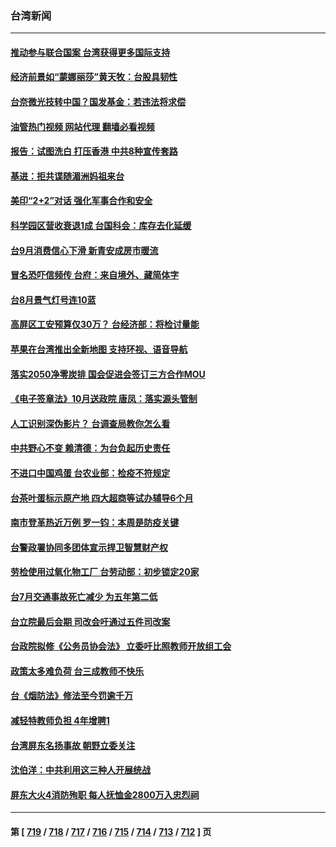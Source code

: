 ### 台湾新闻
---
#### [推动参与联合国案 台湾获得更多国际支持](../../pages/ncid1349361/n14082488.md?09280045) 
#### [经济前景如“蒙娜丽莎”黄天牧：台股具韧性](../../pages/ncid1349361/n14082475.md?09280045) 
#### [台奈微光技转中国？国发基金：若违法将求偿](../../pages/ncid1349361/n14082476.md?09280045) 
#### [油管热门视频 网站代理 翻墙必看视频](http://138.2.39.72:81/youtube.html?epic-marker?09280045)
#### [报告：试图洗白 打压香港 中共8种宣传套路](../../pages/ncid1349361/n14082473.md?09280045) 
#### [基进：拒共谍随湄洲妈祖来台](../../pages/ncid1349361/n14082477.md?09280045) 
#### [美印“2+2”对话 强化军事合作和安全](../../pages/ncid1349361/n14082487.md?09280045) 
#### [科学园区营收衰退1成 台国科会：库存去化延缓](../../pages/ncid1349361/n14082481.md?09280045) 
#### [台9月消费信心下滑 新青安成房市暖流](../../pages/ncid1349361/n14082479.md?09280045) 
#### [冒名恐吓信频传 台府：来自境外、藏简体字](../../pages/ncid1349361/n14082489.md?09280045) 
#### [台8月景气灯号连10蓝](../../pages/ncid1349361/n14082469.md?09280045) 
#### [高屏区工安预算仅30万？ 台经济部：将检讨量能](../../pages/ncid1349361/n14082461.md?09280045) 
#### [苹果在台湾推出全新地图 支持环视、语音导航](../../pages/ncid1349361/n14082424.md?09280045) 
#### [落实2050净零炭排 国会促进会签订三方合作MOU](../../pages/ncid1349361/n14082437.md?09280045) 
#### [《电子签章法》10月送政院 唐凤：落实源头管制](../../pages/ncid1349361/n14082447.md?09280045) 
#### [人工识别深伪影片？ 台调查局教你怎么看](../../pages/ncid1349361/n14082444.md?09280045) 
#### [中共野心不变 赖清德：为台负起历史责任](../../pages/ncid1349361/n14082449.md?09280045) 
#### [不进口中国鸡蛋 台农业部：检疫不符规定](../../pages/ncid1349361/n14082451.md?09280045) 
#### [台茶叶蛋标示原产地 四大超商等试办辅导6个月](../../pages/ncid1349361/n14082452.md?09280045) 
#### [南市登革热近万例 罗一钧：本周是防疫关键](../../pages/ncid1349361/n14082422.md?09280045) 
#### [台警政署协同多团体宣示捍卫智慧财产权](../../pages/ncid1349361/n14082419.md?09280045) 
#### [劳检使用过氧化物工厂 台劳动部：初步锁定20家](../../pages/ncid1349361/n14082397.md?09280045) 
#### [台7月交通事故死亡减少 为五年第二低](../../pages/ncid1349361/n14082409.md?09280045) 
#### [台立院最后会期 司改会吁通过五件司改案](../../pages/ncid1349361/n14082413.md?09280045) 
#### [台政院拟修《公务员协会法》 立委吁比照教师开放组工会](../../pages/ncid1349361/n14082411.md?09280045) 
#### [政策太多难负荷 台三成教师不快乐](../../pages/ncid1349361/n14082398.md?09280045) 
#### [台《烟防法》修法至今罚逾千万](../../pages/ncid1349361/n14082399.md?09280045) 
#### [减轻特教师负担 4年增聘1](../../pages/ncid1349361/n14082383.md?09280045) 
#### [台湾屏东名扬事故 朝野立委关注](../../pages/ncid1349361/n14082384.md?09280045) 
#### [沈伯洋：中共利用这三种人开展统战](../../pages/ncid1349361/n14082205.md?09280045) 
#### [屏东大火4消防殉职 每人抚恤金2800万入忠烈祠](../../pages/ncid1349361/n14082338.md?09280045) 

---
#### 第 [ [719](./719.md?09280045) / [718](./718.md?09280045) / [717](./717.md?09280045) / [716](./716.md?09280045) / [715](./715.md?09280045) / [714](./714.md?09280045) / [713](./713.md?09280045) / [712](./712.md?09280045) ] 页
